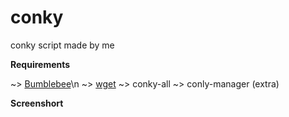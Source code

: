 # conky

 conky script made by me
 
 **Requirements**
 
 ~> [Bumblebee](https://wiki.archlinux.org/index.php/bumblebee)\n 
 ~> [wget](https://wiki.archlinux.org/index.php/Wget)
 ~> conky-all
 ~> conly-manager (extra)
 
 **Screenshort**
 
 
